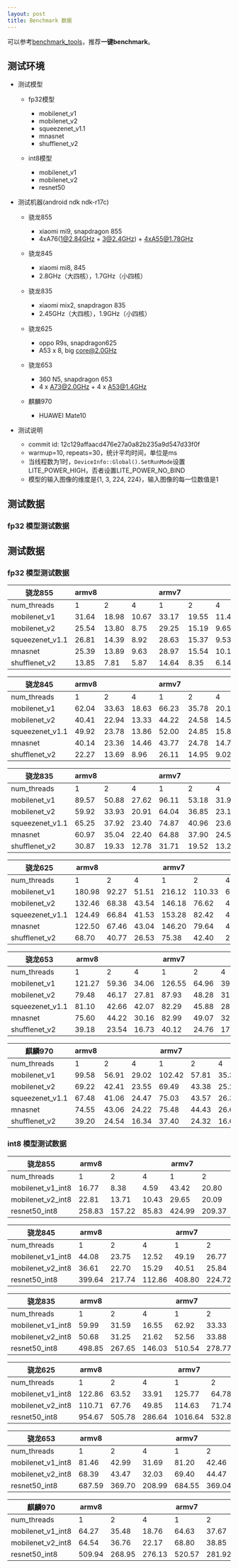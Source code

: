 ```yaml
---
layout: post
title: Benchmark 数据
---
```


可以参考[benchmark_tools](/post/benchmark_tools)，推荐**一键benchmark**。

## 测试环境

* 测试模型
    * fp32模型
        * mobilenet_v1
        * mobilenet_v2
        * squeezenet_v1.1
        * mnasnet
        * shufflenet_v2
    
    * int8模型
        * mobilenet_v1
        * mobilenet_v2
        * resnet50

* 测试机器(android ndk ndk-r17c)
   *  骁龙855
      * xiaomi mi9, snapdragon 855 
      * 4xA76(1@2.84GHz + 3@2.4GHz) + 4xA55@1.78GHz


   *  骁龙845
      * xiaomi mi8, 845
      * 2.8GHz（大四核），1.7GHz（小四核）

   *  骁龙835
      * xiaomi mix2, snapdragon 835
      * 2.45GHz（大四核），1.9GHz（小四核）
 
   *  骁龙625
      * oppo R9s, snapdragon625
      * A53 x 8, big core@2.0GHz
 
   * 骁龙653
      * 360 N5, snapdragon 653
      * 4 x A73@2.0GHz + 4 x A53@1.4GHz
 
   * 麒麟970
      * HUAWEI Mate10
 
* 测试说明
    * commit id: 12c129affaacd476e27a0a82b235a9d547d33f0f
    * warmup=10, repeats=30，统计平均时间，单位是ms
    * 当线程数为1时，```DeviceInfo::Global().SetRunMode```设置LITE_POWER_HIGH，否者设置LITE_POWER_NO_BIND
    * 模型的输入图像的维度是{1, 3, 224, 224}，输入图像的每一位数值是1
    
## 测试数据

### fp32 模型测试数据

## 测试数据

### fp32 模型测试数据

骁龙855 | armv8 |  |   |armv7  |||
---- | ---- | ---- | ----  |----  |----| ----|
num_threads | 1 | 2 | 4  |1  |2| 4
 mobilenet_v1 | 31.64 | 18.98 | 10.67 | 33.17 | 19.55 | 11.43 
 mobilenet_v2 | 25.54 | 13.80 | 8.75 | 29.25 | 15.19 | 9.65 
 squeezenet_v1.1 | 26.81 | 14.39 | 8.92 | 28.63 | 15.37 | 9.53 
 mnasnet | 25.39 | 13.89 | 9.63	| 28.97	| 15.54	| 10.10 
 shufflenet_v2 | 13.85 | 7.81 | 5.87 | 14.64 | 8.35 | 6.14 

 
 骁龙845 | armv8 |  |   |armv7  |||
---- | ---- | ---- | ----  |----  |----| ----|
num_threads | 1 | 2 | 4  |1  |2| 4
 mobilenet_v1 | 62.04 | 33.63 | 18.63 | 66.23 | 35.78 | 20.14 
 mobilenet_v2 | 40.41 | 22.94 | 13.33 | 44.22 | 24.58 | 14.50 
 squeezenet_v1.1 | 49.92 | 23.78 | 13.86 | 52.00 | 24.85 | 15.87 
 mnasnet | 40.14 | 23.36 | 14.46 | 43.77 | 24.78 | 14.76
 shufflenet_v2 | 22.27 | 13.69 | 8.96 | 26.11 | 14.95 | 9.02 

 
 骁龙835 | armv8 |  |   |armv7  |||
---- | ---- | ---- | ----  |----  |----| ----|
num_threads | 1 | 2 | 4  |1  |2| 4
 mobilenet_v1 | 89.57 | 50.88 | 27.62 | 96.11 | 53.18 | 31.99 
 mobilenet_v2 | 59.92 | 33.93 | 20.91 | 64.04 | 36.85 | 23.10 
 squeezenet_v1.1 | 65.25 | 37.92 | 23.40 | 74.87 | 40.96 | 23.69 
 mnasnet | 60.97 | 35.04 | 22.40 | 64.88 | 37.90 | 24.53
 shufflenet_v2 | 30.87 | 19.33 | 12.78 | 31.71 | 19.52 | 13.25

 
 骁龙625 | armv8 |  |   |armv7  |||
---- | ---- | ---- | ----  |----  |----| ----|
num_threads | 1 | 2 | 4  |1  |2| 4
 mobilenet_v1 | 180.98 | 92.27 | 51.51 | 216.12 | 110.33 | 61.68 
 mobilenet_v2 | 132.46 | 68.38 | 43.54 | 146.18 | 76.62 | 46.21 
 squeezenet_v1.1 | 124.49 | 66.84 | 41.53 | 153.28 | 82.42 | 47.14 
 mnasnet | 122.50 | 67.46 |	43.04 |	146.20 | 79.64 | 48.56 
 shufflenet_v2 | 68.70 | 40.77 | 26.53 | 75.38 | 42.40 | 28.36 

 
 骁龙653 | armv8 |  |   |armv7  |||
---- | ---- | ---- | ----  |----  |----| ----|
num_threads | 1 | 2 | 4  |1  |2| 4
 mobilenet_v1 | 121.27 | 59.36 | 34.06 | 126.55 | 64.96 | 39.23 
 mobilenet_v2 | 79.48 | 46.17 | 27.81 | 87.93 | 48.28 | 31.87 
 squeezenet_v1.1 | 81.10 | 42.66 | 42.07 | 82.29 | 45.88 | 28.84 
 mnasnet | 75.60 | 44.22 | 30.16 | 82.99 | 49.07 | 32.34
 shufflenet_v2 | 39.18 | 23.54 | 16.73 | 40.12 | 24.76 | 17.68 

 

 麒麟970 | armv8 |  |   |armv7  |||
---- | ---- | ---- | ----  |----  |----| ----|
num_threads | 1 | 2 | 4  |1  |2| 4
 mobilenet_v1 | 99.58 | 56.91 | 29.02 | 102.42 | 57.81 | 35.36 
 mobilenet_v2 | 69.22 | 42.41 | 23.55 | 69.49 | 43.38 | 25.26 
 squeezenet_v1.1 | 67.48 | 41.06 | 24.47 | 75.03 | 43.57 | 26.35 
 mnasnet | 74.55 | 43.06 | 24.22 | 75.48 | 44.43 | 26.69 
 shufflenet_v2 | 39.20 | 24.54 | 16.34 | 37.40 | 24.32 | 16.66 

### int8 模型测试数据

骁龙855 | armv8 |  |   |armv7  |||
---- | ---- | ---- | ----  |----  |----| ----|
num_threads | 1 | 2 | 4  |1  |2| 4
 mobilenet_v1_int8 | 16.77 | 8.38 | 4.59 | 43.42 | 20.80 | 10.89 
 mobilenet_v2_int8 | 22.81 | 13.71 | 10.43 | 29.65 | 20.09 | 13.99 
 resnet50_int8 | 258.83 | 157.22 | 85.83 | 424.99 | 209.37 | 112.32 

 骁龙845 | armv8 |  |   |armv7  |||
---- | ---- | ---- | ----  |----  |----| ----|
num_threads | 1 | 2 | 4  |1  |2| 4
 mobilenet_v1_int8 | 44.08 | 23.75 | 12.52 | 49.19 | 26.77 | 13.82 
 mobilenet_v2_int8 | 36.61 | 22.70 | 15.29 | 40.51 | 25.84 | 17.89 
 resnet50_int8 | 399.64 | 217.74 | 112.86 | 408.80 | 224.72 | 122.15 

 骁龙835 | armv8 |  |   |armv7  |||
---- | ---- | ---- | ----  |----  |----| ----|
num_threads | 1 | 2 | 4  |1  |2| 4
 mobilenet_v1_int8 | 59.99 | 31.59 | 16.55 | 62.92 | 33.33 | 17.38 
 mobilenet_v2_int8 | 50.68 | 31.25 | 21.62 | 52.56 | 33.88 | 24.31 
 resnet50_int8 | 498.85 | 267.65 | 146.03 | 510.54 | 278.77 | 155.05

 骁龙625 | armv8 |  |   |armv7  |||
---- | ---- | ---- | ----  |----  |----| ----|
num_threads | 1 | 2 | 4  |1  |2| 4
 mobilenet_v1_int8 | 122.86 | 63.52 | 33.91 | 125.77 | 64.78 | 34.25 
 mobilenet_v2_int8 | 110.71 | 67.76 | 49.85 | 114.63 | 71.74 | 51.73 
 resnet50_int8 | 954.67 | 505.78 | 286.64 | 1016.64 | 532.84 | 305.20

 骁龙653 | armv8 |  |   |armv7  |||
---- | ---- | ---- | ----  |----  |----| ----|
num_threads | 1 | 2 | 4  |1  |2| 4
 mobilenet_v1_int8 | 81.46 | 42.99 | 31.69 | 81.20 | 42.46 | 23.47 
 mobilenet_v2_int8 | 68.39 | 43.47 | 32.03 | 69.40 | 44.47 | 33.46 
 resnet50_int8 | 687.59 | 369.70 | 208.99 | 684.55 | 369.04 | 208.42 

 麒麟970 | armv8 |  |   |armv7  |||
---- | ---- | ---- | ----  |----  |----| ----|
num_threads | 1 | 2 | 4  |1  |2| 4
 mobilenet_v1_int8 | 64.27 | 35.48 | 18.76 | 64.63 | 37.67 | 20.70 
 mobilenet_v2_int8 | 64.54 | 36.76 | 22.17 | 68.80 | 38.85 | 24.30 
 resnet50_int8 | 509.94 | 268.95 | 276.13 | 520.57 | 281.92 | 157.82 

